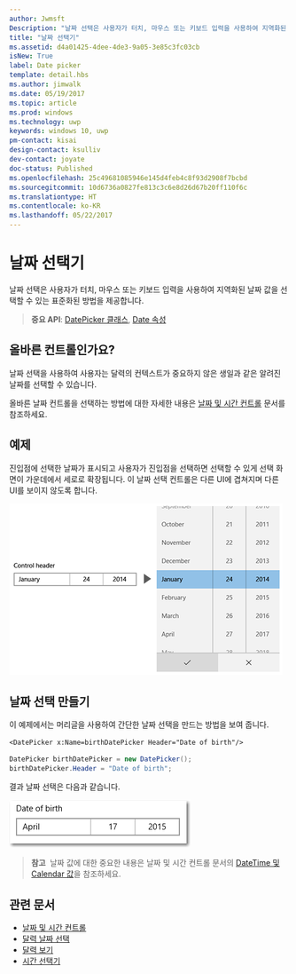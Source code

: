 ```yaml
---
author: Jwmsft
Description: "날짜 선택은 사용자가 터치, 마우스 또는 키보드 입력을 사용하여 지역화된 날짜 값을 선택할 수 있는 표준화된 방법을 제공합니다."
title: "날짜 선택기"
ms.assetid: d4a01425-4dee-4de3-9a05-3e85c3fc03cb
isNew: True
label: Date picker
template: detail.hbs
ms.author: jimwalk
ms.date: 05/19/2017
ms.topic: article
ms.prod: windows
ms.technology: uwp
keywords: windows 10, uwp
pm-contact: kisai
design-contact: ksulliv
dev-contact: joyate
doc-status: Published
ms.openlocfilehash: 25c49681085946e145d4feb4c8f93d2908f7bcbd
ms.sourcegitcommit: 10d6736a0827fe813c3c6e8d26d67b20ff110f6c
ms.translationtype: HT
ms.contentlocale: ko-KR
ms.lasthandoff: 05/22/2017
---
```

# <a name="date-picker"></a>날짜 선택기

<link rel="stylesheet" href="https://az835927.vo.msecnd.net/sites/uwp/Resources/css/custom.css"> 

날짜 선택은 사용자가 터치, 마우스 또는 키보드 입력을 사용하여 지역화된 날짜 값을 선택할 수 있는 표준화된 방법을 제공합니다. 

> **중요 API**: [DatePicker 클래스](https://msdn.microsoft.com/library/windows/apps/xaml/windows.ui.xaml.controls.datepicker.aspx), [Date 속성](https://msdn.microsoft.com/library/windows/apps/xaml/windows.ui.xaml.controls.datepicker.date.aspx)


## <a name="is-this-the-right-control"></a>올바른 컨트롤인가요?
날짜 선택을 사용하여 사용자는 달력의 컨텍스트가 중요하지 않은 생일과 같은 알려진 날짜를 선택할 수 있습니다.

올바른 날짜 컨트롤을 선택하는 방법에 대한 자세한 내용은 [날짜 및 시간 컨트롤](date-and-time.md) 문서를 참조하세요.

## <a name="examples"></a>예제

진입점에 선택한 날짜가 표시되고 사용자가 진입점을 선택하면 선택할 수 있게 선택 화면이 가운데에서 세로로 확장됩니다. 이 날짜 선택 컨트롤은 다른 UI에 겹쳐지며 다른 UI를 보이지 않도록 합니다.

![날짜 선택 확장 예](images/controls_datepicker_expand.png)

## <a name="create-a-date-picker"></a>날짜 선택 만들기

이 예제에서는 머리글을 사용하여 간단한 날짜 선택을 만드는 방법을 보여 줍니다.

```xaml
<DatePicker x:Name=birthDatePicker Header="Date of birth"/>
```

```csharp
DatePicker birthDatePicker = new DatePicker();
birthDatePicker.Header = "Date of birth";
```

결과 날짜 선택은 다음과 같습니다.

![날짜 선택의 예](images/date-picker-closed.png)

> **참고**&nbsp;&nbsp;날짜 값에 대한 중요한 내용은 날짜 및 시간 컨트롤 문서의 [DateTime 및 Calendar 값](date-and-time.md#datetime-and-calendar-values)을 참조하세요.



## <a name="related-articles"></a>관련 문서

- [날짜 및 시간 컨트롤](date-and-time.md)
- [달력 날짜 선택](calendar-date-picker.md)
- [달력 보기](calendar-view.md)
- [시간 선택기](time-picker.md)
